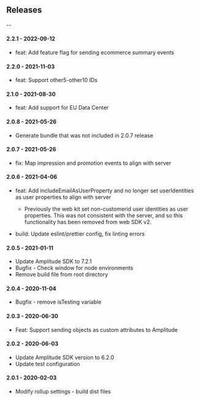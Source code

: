 ## Releases

--
#### 2.2.1 - 2022-09-12

-   feat: Add feature flag for sending ecommerce summary events
#### 2.2.0 - 2021-11-03

-   feat: Support other5-other10 IDs

#### 2.1.0 - 2021-08-30

-   feat: Add support for EU Data Center

#### 2.0.8 - 2021-05-26

-   Generate bundle that was not included in 2.0.7 release 

#### 2.0.7 - 2021-05-26

-   fix: Map impression and promotion events to align with server

#### 2.0.6 - 2021-04-06

-   feat: Add includeEmailAsUserProperty and no longer set userIdentities as user properties to align with server

    -   Previously the web kit set non-customerid user identities as user properties. This was not consistent with the server, and so this functionality has been removed from web SDK v2.

-   build: Update eslint/prettier config, fix linting errors

#### 2.0.5 - 2021-01-11

-   Update Amplitude SDK to 7.2.1
-   Bugfix - Check window for node environments
-   Remove build file from root directory

#### 2.0.4 - 2020-11-04

-   Bugfix - remove isTesting variable

#### 2.0.3 - 2020-06-30

-   Feat: Support sending objects as custom attributes to Amplitude

#### 2.0.2 - 2020-06-03

-   Update Amplitude SDK version to 6.2.0
-   Update test configuration

#### 2.0.1 - 2020-02-03

-   Modify rollup settings - build dist files
